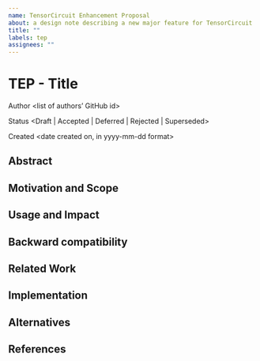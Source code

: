 ```yaml
---
name: TensorCircuit Enhancement Proposal
about: a design note describing a new major feature for TensorCircuit
title: ""
labels: tep
assignees: ""
---
```


<!--Inspired from NEP: https://numpy.org/neps/nep-template.html-->

# TEP - Title

Author
<list of authors’ GitHub id>

Status
<Draft | Accepted | Deferred | Rejected | Superseded>

Created
<date created on, in yyyy-mm-dd format>

## Abstract

<!-- The abstract should be a short description of what the TEP will achieve. -->

## Motivation and Scope

<!-- This section describes the need for the proposed change. It should describe the existing problem, who it affects, what it is trying to solve, and why. This section should explicitly address the scope of and key requirements for the proposed change. -->

## Usage and Impact

<!-- This section describes how users will use features described in this TEP. It should be comprised mainly of code examples, as well as the impact the proposed changes would have on the ecosystem. This section should be written from the perspective of the users, and the benefits it will provide them; and as such, it should include implementation details only if necessary to explain the functionality. -->

## Backward compatibility

<!-- This section describes the ways in which the TEP breaks backward compatibility. -->

## Related Work

<!-- (Optional) This section should list relevant and/or similar technologies, possibly in other libraries. It does not need to be comprehensive, just list the major examples of prior and relevant art. -->

## Implementation

<!-- This section lists the major steps required to implement the TEP. Where it makes sense, each step should include a link to related pull requests as the implementation progresses.
Any pull requests or development branches containing work on this NEP should be linked to from here. -->

## Alternatives

<!-- (Optional) If there were any alternative solutions to solving the same problem, they should be discussed here, along with a justification for the chosen approach. -->

## References

<!-- (Optional) This section may just be a bullet list including links to any discussions regarding the TEP -->
